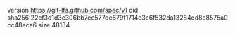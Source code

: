 version https://git-lfs.github.com/spec/v1
oid sha256:22cf3d1d3c306bb7ec577de679f1714c3c6f532da13284ed8e8575a0cc48eca6
size 48184
